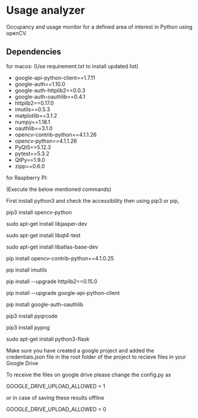 # Usage analyzer
Occupancy and usage monitor for a defined area of interest in Python using openCV. 

## Dependencies

for macos:
(Use requirement.txt to install updated list)

- google-api-python-client==1.7.11
- google-auth==1.10.0
- google-auth-httplib2==0.0.3
- google-auth-oauthlib==0.4.1
- httplib2==0.17.0
- imutils==0.5.3
- matplotlib==3.1.2
- numpy==1.18.1
- oauthlib==3.1.0
- opencv-contrib-python==4.1.1.26
- opencv-python==4.1.1.26
- PyQt5==5.12.3
- pytest==5.3.2
- QtPy==1.9.0
- zipp==0.6.0

for Raspberry PI:

(Execute the below mentioned commands)

First install python3 and check the accessibility then using pip3 or pip,

pip3 install opencv-python

sudo apt-get install libjasper-dev

sudo apt-get install libqt4-test

sudo apt-get install libatlas-base-dev

pip install opencv-contrib-python==4.1.0.25

pip install imutils

pip install --upgrade httplib2==0.15.0

pip install --upgrade google-api-python-client

pip install google-auth-oauthlib

pip3 install pyqrcode

pip3 install pypng


sudo apt-get install python3-flask




Make sure you have created a google project and added the credentials.json file in the root folder of the project to recieve files in your Google Drive 

To receive the files on google drive please change the config.py as

GOOGLE_DRIVE_UPLOAD_ALLOWED = 1

or in case of saving these results offline 

GOOGLE_DRIVE_UPLOAD_ALLOWED = 0